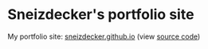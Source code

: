 # Sneizdecker's portfolio site

My portfolio site: [sneizdecker.github.io](http://sneizdecker.github.io/) (view [source code](https://github.com/sneizdecker/sneizdecker.github.io-source))
